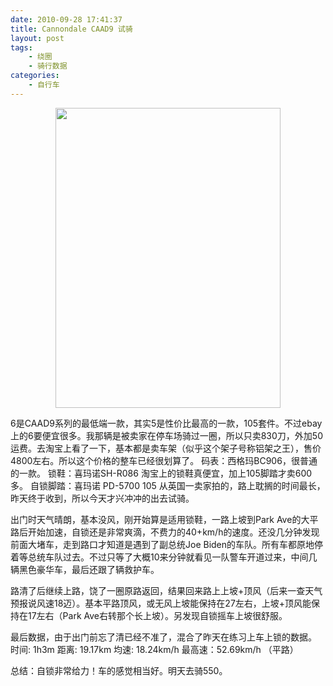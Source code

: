```yaml
---
date: 2010-09-28 17:41:37
title: Cannondale CAAD9 试骑
layout: post
tags:
    - 绕圈
    - 骑行数据
categories:
    - 自行车
---
```

<p style="text-align:center;"><a href="http://pic.ztpala.com/wp-content/uploads/2010/09/IMG_0182.jpg"><img class="size-full wp-image-4003 aligncenter" title="IMG_0182" src="http://pic.ztpala.com/wp-content/uploads/2010/09/IMG_0182.jpg" alt="" width="360" height="480" /></a></p>
6是CAAD9系列的最低端一款，其实5是性价比最高的一款，105套件。不过ebay上的6要便宜很多。我那辆是被卖家在停车场骑过一圈，所以只卖830刀，外加50运费。去淘宝上看了一下，基本都是卖车架（似乎这个架子号称铝架之王），售价4800左右。所以这个价格的整车已经很划算了。
码表：西格玛BC906，很普通的一款。
锁鞋：喜玛诺SH-R086
淘宝上的锁鞋真便宜，加上105脚踏才卖600多。
自锁脚踏：喜玛诺 PD-5700 105
从英国一卖家拍的，路上耽搁的时间最长，昨天终于收到，所以今天才兴冲冲的出去试骑。

出门时天气晴朗，基本没风，刚开始算是适用锁鞋，一路上坡到Park Ave的大平路后开始加速，自锁还是非常爽滴，不费力的40+km/h的速度。还没几分钟发现前面大堵车，走到路口才知道是遇到了副总统Joe Biden的车队。所有车都原地停着等总统车队过去。不过只等了大概10来分钟就看见一队警车开道过来，中间几辆黑色豪华车，最后还跟了辆救护车。

路清了后继续上路，饶了一圈原路返回，结果回来路上上坡+顶风（后来一查天气预报说风速18迈）。基本平路顶风，或无风上坡能保持在27左右，上坡+顶风能保持在17左右（Park Ave右转那个长上坡）。另发现自锁摇车上坡很舒服。

最后数据，由于出门前忘了清已经不准了，混合了昨天在练习上车上锁的数据。
时间: 1h3m
距离: 19.17km
均速: 18.24km/h
最高速：52.69km/h （平路）

总结：自锁非常给力！车的感觉相当好。明天去骑550。
